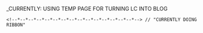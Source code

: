  <!--*--*--*--*--*--*--*--*--*--*--*--*--*--*--*-->
   <!--*--*--*--*--*-v-*--*--*--*--*--*--*--*--*--*-->
   <!--*--*--*--*--*--*--*--*--*--*--*--*--*--*--*-->

\_CURRENTLY: USING TEMP PAGE FOR TURNING LC INTO BLOG

 <!--*--*--*--*--*--*--*--*--*--*--*--*--*--*--*-->
   <!--*--*--*--*--*-^^^-*--*--*--*--*--*--*--*--*-->
   <!--*--*--*--*--*--*--*--*--*--*--*--*--*--*--*-->

    <!--*--*--*--*--*--*--*--*--*--*--*--*--*--*--*--> // "CURRENTLY DOING RIBBON"

<!-- ??make the first 1/2 of website a different color scheme than the second half. Both halves should blend into the other ??maybe opposite color schemes?
